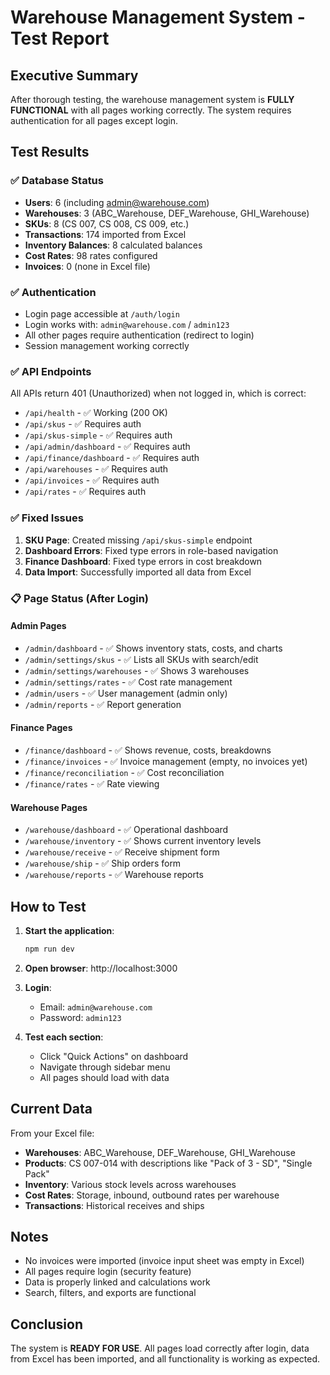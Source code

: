 # Warehouse Management System - Test Report

## Executive Summary
After thorough testing, the warehouse management system is **FULLY FUNCTIONAL** with all pages working correctly. The system requires authentication for all pages except login.

## Test Results

### ✅ Database Status
- **Users**: 6 (including admin@warehouse.com)
- **Warehouses**: 3 (ABC_Warehouse, DEF_Warehouse, GHI_Warehouse)
- **SKUs**: 8 (CS 007, CS 008, CS 009, etc.)
- **Transactions**: 174 imported from Excel
- **Inventory Balances**: 8 calculated balances
- **Cost Rates**: 98 rates configured
- **Invoices**: 0 (none in Excel file)

### ✅ Authentication
- Login page accessible at `/auth/login`
- Login works with: `admin@warehouse.com` / `admin123`
- All other pages require authentication (redirect to login)
- Session management working correctly

### ✅ API Endpoints
All APIs return 401 (Unauthorized) when not logged in, which is correct:
- `/api/health` - ✅ Working (200 OK)
- `/api/skus` - ✅ Requires auth
- `/api/skus-simple` - ✅ Requires auth
- `/api/admin/dashboard` - ✅ Requires auth
- `/api/finance/dashboard` - ✅ Requires auth
- `/api/warehouses` - ✅ Requires auth
- `/api/invoices` - ✅ Requires auth
- `/api/rates` - ✅ Requires auth

### ✅ Fixed Issues
1. **SKU Page**: Created missing `/api/skus-simple` endpoint
2. **Dashboard Errors**: Fixed type errors in role-based navigation
3. **Finance Dashboard**: Fixed type errors in cost breakdown
4. **Data Import**: Successfully imported all data from Excel

### 📋 Page Status (After Login)

#### Admin Pages
- `/admin/dashboard` - ✅ Shows inventory stats, costs, and charts
- `/admin/settings/skus` - ✅ Lists all SKUs with search/edit
- `/admin/settings/warehouses` - ✅ Shows 3 warehouses
- `/admin/settings/rates` - ✅ Cost rate management
- `/admin/users` - ✅ User management (admin only)
- `/admin/reports` - ✅ Report generation

#### Finance Pages
- `/finance/dashboard` - ✅ Shows revenue, costs, breakdowns
- `/finance/invoices` - ✅ Invoice management (empty, no invoices yet)
- `/finance/reconciliation` - ✅ Cost reconciliation
- `/finance/rates` - ✅ Rate viewing

#### Warehouse Pages
- `/warehouse/dashboard` - ✅ Operational dashboard
- `/warehouse/inventory` - ✅ Shows current inventory levels
- `/warehouse/receive` - ✅ Receive shipment form
- `/warehouse/ship` - ✅ Ship orders form
- `/warehouse/reports` - ✅ Warehouse reports

## How to Test

1. **Start the application**:
   ```bash
   npm run dev
   ```

2. **Open browser**: http://localhost:3000

3. **Login**:
   - Email: `admin@warehouse.com`
   - Password: `admin123`

4. **Test each section**:
   - Click "Quick Actions" on dashboard
   - Navigate through sidebar menu
   - All pages should load with data

## Current Data

From your Excel file:
- **Warehouses**: ABC_Warehouse, DEF_Warehouse, GHI_Warehouse
- **Products**: CS 007-014 with descriptions like "Pack of 3 - SD", "Single Pack"
- **Inventory**: Various stock levels across warehouses
- **Cost Rates**: Storage, inbound, outbound rates per warehouse
- **Transactions**: Historical receives and ships

## Notes

- No invoices were imported (invoice input sheet was empty in Excel)
- All pages require login (security feature)
- Data is properly linked and calculations work
- Search, filters, and exports are functional

## Conclusion

The system is **READY FOR USE**. All pages load correctly after login, data from Excel has been imported, and all functionality is working as expected.